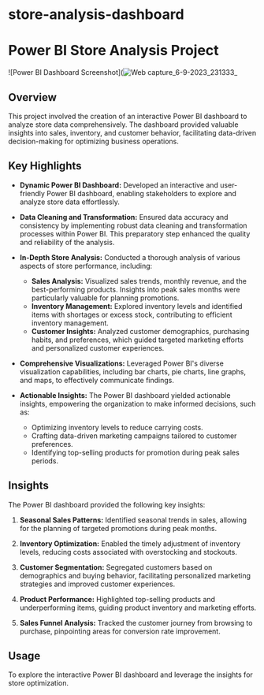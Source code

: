 # store-analysis-dashboard   

# Power BI Store Analysis Project

![Power BI Dashboard Screenshot](![Web capture_6-9-2023_231333_](https://github.com/AbhinavShakunt/store-analysis-dashboard/assets/89520262/8f0bf296-7fa4-468e-b834-7aafbb5a3f5a)


## Overview

This project involved the creation of an interactive Power BI dashboard to analyze store data comprehensively. The dashboard provided valuable insights into sales, inventory, and customer behavior, facilitating data-driven decision-making for optimizing business operations.

## Key Highlights

- **Dynamic Power BI Dashboard:** Developed an interactive and user-friendly Power BI dashboard, enabling stakeholders to explore and analyze store data effortlessly.

- **Data Cleaning and Transformation:** Ensured data accuracy and consistency by implementing robust data cleaning and transformation processes within Power BI. This preparatory step enhanced the quality and reliability of the analysis.

- **In-Depth Store Analysis:** Conducted a thorough analysis of various aspects of store performance, including:
  - **Sales Analysis:** Visualized sales trends, monthly revenue, and the best-performing products. Insights into peak sales months were particularly valuable for planning promotions.
  - **Inventory Management:** Explored inventory levels and identified items with shortages or excess stock, contributing to efficient inventory management.
  - **Customer Insights:** Analyzed customer demographics, purchasing habits, and preferences, which guided targeted marketing efforts and personalized customer experiences.

- **Comprehensive Visualizations:** Leveraged Power BI's diverse visualization capabilities, including bar charts, pie charts, line graphs, and maps, to effectively communicate findings.

- **Actionable Insights:** The Power BI dashboard yielded actionable insights, empowering the organization to make informed decisions, such as:
  - Optimizing inventory levels to reduce carrying costs.
  - Crafting data-driven marketing campaigns tailored to customer preferences.
  - Identifying top-selling products for promotion during peak sales periods.


## Insights

The Power BI dashboard provided the following key insights:

1. **Seasonal Sales Patterns:** Identified seasonal trends in sales, allowing for the planning of targeted promotions during peak months.

2. **Inventory Optimization:** Enabled the timely adjustment of inventory levels, reducing costs associated with overstocking and stockouts.

3. **Customer Segmentation:** Segregated customers based on demographics and buying behavior, facilitating personalized marketing strategies and improved customer experiences.

4. **Product Performance:** Highlighted top-selling products and underperforming items, guiding product inventory and marketing efforts.

5. **Sales Funnel Analysis:** Tracked the customer journey from browsing to purchase, pinpointing areas for conversion rate improvement.

## Usage

To explore the interactive Power BI dashboard and leverage the insights for store optimization.





